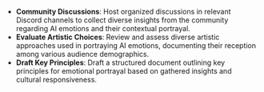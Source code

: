 - **Community Discussions**: Host organized discussions in relevant Discord channels to collect diverse insights from the community regarding AI emotions and their contextual portrayal.
- **Evaluate Artistic Choices**: Review and assess diverse artistic approaches used in portraying AI emotions, documenting their reception among various audience demographics.
- **Draft Key Principles**: Draft a structured document outlining key principles for emotional portrayal based on gathered insights and cultural responsiveness.